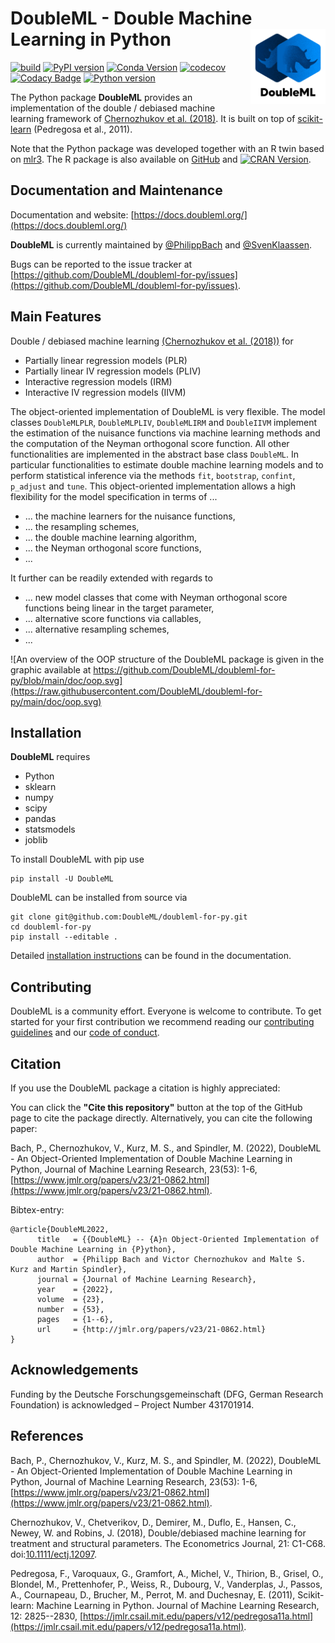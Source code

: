 # DoubleML - Double Machine Learning in Python <a href="https://docs.doubleml.org"><img src="https://raw.githubusercontent.com/DoubleML/doubleml-for-py/main/doc/logo.png" align="right" width = "120" /></a>

[![build](https://github.com/DoubleML/doubleml-for-py/workflows/build/badge.svg)](https://github.com/DoubleML/doubleml-for-py/actions?query=workflow%3Abuild)
[![PyPI version](https://badge.fury.io/py/DoubleML.svg)](https://badge.fury.io/py/DoubleML)
[![Conda Version](https://img.shields.io/conda/vn/conda-forge/doubleml.svg)](https://anaconda.org/conda-forge/doubleml)
[![codecov](https://codecov.io/gh/DoubleML/doubleml-for-py/branch/main/graph/badge.svg?token=0BjlFPgdGk)](https://codecov.io/gh/DoubleML/doubleml-for-py)
[![Codacy Badge](https://app.codacy.com/project/badge/Grade/1c08ec7d782c451784293c996537de14)](https://www.codacy.com/gh/DoubleML/doubleml-for-py/dashboard?utm_source=github.com&amp;utm_medium=referral&amp;utm_content=DoubleML/doubleml-for-py&amp;utm_campaign=Badge_Grade)
[![Python version](https://img.shields.io/badge/python-3.9%20%7C%203.10%20%7C%203.11%20%7C%203.12-blue)](https://www.python.org/)

The Python package **DoubleML** provides an implementation of the double / debiased machine learning framework of
[Chernozhukov et al. (2018)](https://doi.org/10.1111/ectj.12097).
It is built on top of [scikit-learn](https://scikit-learn.org) (Pedregosa et al., 2011).

Note that the Python package was developed together with an R twin based on [mlr3](https://mlr3.mlr-org.com/).
The R package is also available on [GitHub](https://github.com/DoubleML/doubleml-for-r) and
[![CRAN Version](https://www.r-pkg.org/badges/version/DoubleML)](https://cran.r-project.org/package=DoubleML).

## Documentation and Maintenance

Documentation and website: [https://docs.doubleml.org/](https://docs.doubleml.org/)

**DoubleML** is currently maintained by [@PhilippBach](https://github.com/PhilippBach) and [@SvenKlaassen](https://github.com/SvenKlaassen).

Bugs can be reported to the issue tracker at
[https://github.com/DoubleML/doubleml-for-py/issues](https://github.com/DoubleML/doubleml-for-py/issues).

## Main Features

Double / debiased machine learning [(Chernozhukov et al. (2018))](https://doi.org/10.1111/ectj.12097) for

- Partially linear regression models (PLR)
- Partially linear IV regression models (PLIV)
- Interactive regression models (IRM)
- Interactive IV regression models (IIVM)

The object-oriented implementation of DoubleML is very flexible.
The model classes `DoubleMLPLR`, `DoubleMLPLIV`, `DoubleMLIRM` and `DoubleIIVM` implement the estimation of the nuisance
functions via machine learning methods and the computation of the Neyman orthogonal score function.
All other functionalities are implemented in the abstract base class `DoubleML`.
In particular functionalities to estimate double machine learning models and to perform statistical inference via the
methods `fit`, `bootstrap`, `confint`, `p_adjust` and `tune`.
This object-oriented implementation allows a high flexibility for the model specification in terms of ...

- ... the machine learners for the nuisance functions,
- ... the resampling schemes,
- ... the double machine learning algorithm,
- ... the Neyman orthogonal score functions,
- ...

It further can be readily extended with regards to

- ... new model classes that come with Neyman orthogonal score functions being linear in the target parameter,
- ... alternative score functions via callables,
- ... alternative resampling schemes,
- ...

![An overview of the OOP structure of the DoubleML package is given in the graphic available at https://github.com/DoubleML/doubleml-for-py/blob/main/doc/oop.svg](https://raw.githubusercontent.com/DoubleML/doubleml-for-py/main/doc/oop.svg)

## Installation

**DoubleML** requires

- Python
- sklearn
- numpy
- scipy
- pandas
- statsmodels
- joblib

To install DoubleML with pip use

```
pip install -U DoubleML
```

DoubleML can be installed from source via

```
git clone git@github.com:DoubleML/doubleml-for-py.git
cd doubleml-for-py
pip install --editable .
```

Detailed [installation instructions](https://docs.doubleml.org/stable/intro/install.html) can be found in the documentation.

## Contributing
DoubleML is a community effort.
Everyone is welcome to contribute.
To get started for your first contribution we recommend reading our
[contributing guidelines](https://github.com/DoubleML/doubleml-for-py/blob/main/CONTRIBUTING.md)
and our
[code of conduct](https://github.com/DoubleML/doubleml-for-py/blob/main/CODE_OF_CONDUCT.md).

## Citation

If you use the DoubleML package a citation is highly appreciated:

You can click the **"Cite this repository"** button at the top of the GitHub page to cite the package directly.
Alternatively, you can cite the following paper:

Bach, P., Chernozhukov, V., Kurz, M. S., and Spindler, M. (2022), DoubleML - An
Object-Oriented Implementation of Double Machine Learning in Python,
Journal of Machine Learning Research, 23(53): 1-6,
[https://www.jmlr.org/papers/v23/21-0862.html](https://www.jmlr.org/papers/v23/21-0862.html).

Bibtex-entry:

```
@article{DoubleML2022,
      title   = {{DoubleML} -- {A}n Object-Oriented Implementation of Double Machine Learning in {P}ython},
      author  = {Philipp Bach and Victor Chernozhukov and Malte S. Kurz and Martin Spindler},
      journal = {Journal of Machine Learning Research},
      year    = {2022},
      volume  = {23},
      number  = {53},
      pages   = {1--6},
      url     = {http://jmlr.org/papers/v23/21-0862.html}
}
```

## Acknowledgements

Funding by the Deutsche Forschungsgemeinschaft (DFG, German Research
Foundation) is acknowledged – Project Number 431701914.

## References

Bach, P., Chernozhukov, V., Kurz, M. S., and Spindler, M. (2022), DoubleML - An
Object-Oriented Implementation of Double Machine Learning in Python,
Journal of Machine Learning Research, 23(53): 1-6,
[https://www.jmlr.org/papers/v23/21-0862.html](https://www.jmlr.org/papers/v23/21-0862.html).

Chernozhukov, V., Chetverikov, D., Demirer, M., Duflo, E., Hansen, C., Newey, W. and Robins, J. (2018),
Double/debiased machine learning for treatment and structural parameters. The Econometrics Journal, 21: C1-C68. doi:[10.1111/ectj.12097](https://doi.org/10.1111/ectj.12097).

Pedregosa, F., Varoquaux, G., Gramfort, A., Michel, V., Thirion, B., Grisel, O., Blondel, M., Prettenhofer, P., Weiss, R., Dubourg, V., Vanderplas, J., Passos, A., Cournapeau, D., Brucher, M., Perrot, M. and Duchesnay, E. (2011),
Scikit-learn: Machine Learning in Python. Journal of Machine Learning Research, 12: 2825--2830, [https://jmlr.csail.mit.edu/papers/v12/pedregosa11a.html](https://jmlr.csail.mit.edu/papers/v12/pedregosa11a.html).
